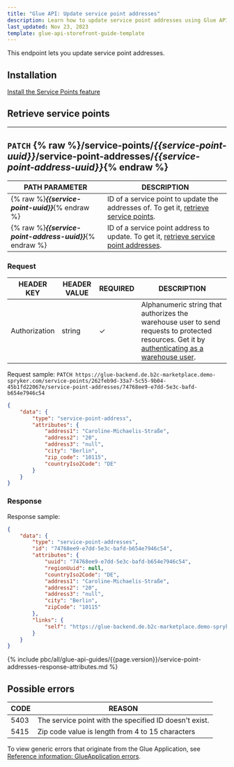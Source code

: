 ```yaml
---
title: "Glue API: Update service point addresses"
description: Learn how to update service point addresses using Glue API
last_updated: Nov 23, 2023
template: glue-api-storefront-guide-template
---
```


This endpoint lets you update service point addresses.

## Installation

[Install the Service Points feature](/docs/pbc/all/service-point-management/{{page.version}}/unified-commerce/install-features/install-the-service-points-feature.html)

## Retrieve service points

---
`PATCH` {% raw %}**/service-points/*{{service-point-uuid}}*/service-point-addresses/*{{service-point-address-uuid}}***{% endraw %}
---


| PATH PARAMETER | DESCRIPTION |
| --- | --- |
| {% raw %}***{{service-point-uuid}}***{% endraw %} | ID of a service point to update the addresses of. To get it, [retrieve service points](/docs/pbc/all/service-point-management/{{page.version}}/unified-commerce/manage-using-glue-api/manage-service-points/retrieve-service-points.html). |
| {% raw %}***{{service-point-address-uuid}}***{% endraw %} | ID of a service point address to update. To get it, [retrieve service point addresses](/docs/pbc/all/service-point-management/{{page.version}}/unified-commerce/manage-using-glue-api/manage-service-point-addresses/retrieve-service-point-addresses.md.html). |


### Request

| HEADER KEY | HEADER VALUE | REQUIRED | DESCRIPTION |
|-|-|-|-|
| Authorization | string | &check; | Alphanumeric string that authorizes the warehouse user to send requests to protected resources. Get it by [authenticating as a warehouse user](/docs/pbc/all/warehouse-management-system/{{page.version}}/unified-commerce/manage-using-glue-api/glue-api-authenticate-as-a-warehouse-user.html). |

Request sample: `PATCH https://glue-backend.de.b2c-marketplace.demo-spryker.com/service-points/262feb9d-33a7-5c55-9b04-45b1fd22067e/service-point-addresses/74768ee9-e7dd-5e3c-bafd-b654e7946c54`
```json
{
    "data": {
        "type": "service-point-address",
        "attributes": {
            "address1": "Caroline-Michaelis-Straße",
            "address2": "20",
            "address3": "null",
            "city": "Berlin",
            "zip_code": "10115",
            "countryIso2Code": "DE"
        }
    }
}
```



### Response

Response sample:
```json
{
    "data": {
        "type": "service-point-addresses",
        "id": "74768ee9-e7dd-5e3c-bafd-b654e7946c54",
        "attributes": {
            "uuid": "74768ee9-e7dd-5e3c-bafd-b654e7946c54",
            "regionUuid": null,
            "countryIso2Code": "DE",
            "address1": "Caroline-Michaelis-Straße",
            "address2": "20",
            "address3": "null",
            "city": "Berlin",
            "zipCode": "10115"
        },
        "links": {
            "self": "https://glue-backend.de.b2c-marketplace.demo-spryker.com/service-points/262feb9d-33a7-5c55-9b04-45b1fd22067e/service-point-addresses/74768ee9-e7dd-5e3c-bafd-b654e7946c54"
        }
    }
}
```

{% include pbc/all/glue-api-guides/{{page.version}}/service-point-addresses-response-attributes.md %} <!-- To edit, see /_includes/pbc/all/glue-api-guides/202311.0/service-point-addresses-response-attributes.md -->

## Possible errors

| CODE  | REASON |
| --- | --- |
| 5403 | The service point with the specified ID doesn't exist. |
| 5415 | Zip code value is length from 4 to 15 characters

To view generic errors that originate from the Glue Application, see [Reference information: GlueApplication errors](/docs/scos/dev/glue-api-guides/{{page.version}}/reference-information-glueapplication-errors.html).
